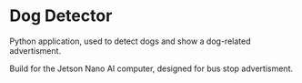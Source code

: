 # Dog Detector

Python application, used to detect dogs and show a dog-related advertisment.

Build for the Jetson Nano AI computer, designed for bus stop advertisment.